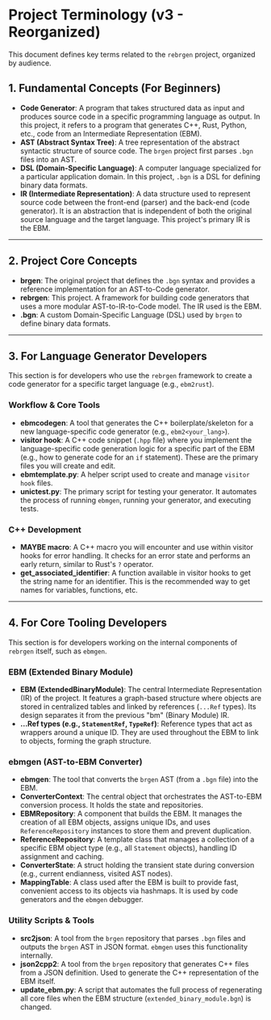 # Project Terminology (v3 - Reorganized)

This document defines key terms related to the `rebrgen` project, organized by audience.

## 1. Fundamental Concepts (For Beginners)

- **Code Generator**: A program that takes structured data as input and produces source code in a specific programming language as output. In this project, it refers to a program that generates C++, Rust, Python, etc., code from an Intermediate Representation (EBM).
- **AST (Abstract Syntax Tree)**: A tree representation of the abstract syntactic structure of source code. The `brgen` project first parses `.bgn` files into an AST.
- **DSL (Domain-Specific Language)**: A computer language specialized for a particular application domain. In this project, `.bgn` is a DSL for defining binary data formats.
- **IR (Intermediate Representation)**: A data structure used to represent source code between the front-end (parser) and the back-end (code generator). It is an abstraction that is independent of both the original source language and the target language. This project's primary IR is the EBM.

---

## 2. Project Core Concepts

- **brgen**: The original project that defines the `.bgn` syntax and provides a reference implementation for an AST-to-Code generator.
- **rebrgen**: This project. A framework for building code generators that uses a more modular AST-to-IR-to-Code model. The IR used is the EBM.
- **.bgn**: A custom Domain-Specific Language (DSL) used by `brgen` to define binary data formats.

---

## 3. For Language Generator Developers

This section is for developers who use the `rebrgen` framework to create a code generator for a specific target language (e.g., `ebm2rust`).

### Workflow & Core Tools

- **ebmcodegen**: A tool that generates the C++ boilerplate/skeleton for a new language-specific code generator (e.g., `ebm2<your_lang>`).
- **visitor hook**: A C++ code snippet (`.hpp` file) where you implement the language-specific code generation logic for a specific part of the EBM (e.g., how to generate code for an `if` statement). These are the primary files you will create and edit.
- **ebmtemplate.py**: A helper script used to create and manage `visitor hook` files.
- **unictest.py**: The primary script for testing your generator. It automates the process of running `ebmgen`, running your generator, and executing tests.

### C++ Development

- **MAYBE macro**: A C++ macro you will encounter and use within visitor hooks for error handling. It checks for an error state and performs an early return, similar to Rust's `?` operator.
- **get_associated_identifier**: A function available in visitor hooks to get the string name for an identifier. This is the recommended way to get names for variables, functions, etc.

---

## 4. For Core Tooling Developers

This section is for developers working on the internal components of `rebrgen` itself, such as `ebmgen`.

### EBM (Extended Binary Module)

- **EBM (ExtendedBinaryModule)**: The central Intermediate Representation (IR) of the project. It features a graph-based structure where objects are stored in centralized tables and linked by references (`...Ref` types). Its design separates it from the previous "bm" (Binary Module) IR.
- **...Ref types (e.g., `StatementRef`, `TypeRef`)**: Reference types that act as wrappers around a unique ID. They are used throughout the EBM to link to objects, forming the graph structure.

### ebmgen (AST-to-EBM Converter)

- **ebmgen**: The tool that converts the `brgen` AST (from a `.bgn` file) into the EBM.
- **ConverterContext**: The central object that orchestrates the AST-to-EBM conversion process. It holds the state and repositories.
- **EBMRepository**: A component that builds the EBM. It manages the creation of all EBM objects, assigns unique IDs, and uses `ReferenceRepository` instances to store them and prevent duplication.
- **ReferenceRepository**: A template class that manages a collection of a specific EBM object type (e.g., all `Statement` objects), handling ID assignment and caching.
- **ConverterState**: A struct holding the transient state during conversion (e.g., current endianness, visited AST nodes).
- **MappingTable**: A class used after the EBM is built to provide fast, convenient access to its objects via hashmaps. It is used by code generators and the `ebmgen` debugger.

### Utility Scripts & Tools

- **src2json**: A tool from the `brgen` repository that parses `.bgn` files and outputs the `brgen` AST in JSON format. `ebmgen` uses this functionality internally.
- **json2cpp2**: A tool from the `brgen` repository that generates C++ files from a JSON definition. Used to generate the C++ representation of the EBM itself.
- **update_ebm.py**: A script that automates the full process of regenerating all core files when the EBM structure (`extended_binary_module.bgn`) is changed.
